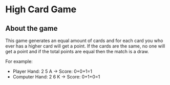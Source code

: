 # High Card Game

## About the game

This game generates an equal amount of cards and for each card you who ever has a higher card will get a point. If the cards are the same, no one will get a point and if the total points are equal then the match is a draw.

For example:

* Player Hand: 2 5 A -> Score: 0+0+1=1
* Computer Hand: 2 6 K -> Score: 0+1+0=1

